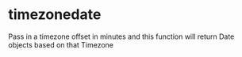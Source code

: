 timezonedate
============

Pass in a timezone offset in minutes and this function will return Date objects based on that Timezone

